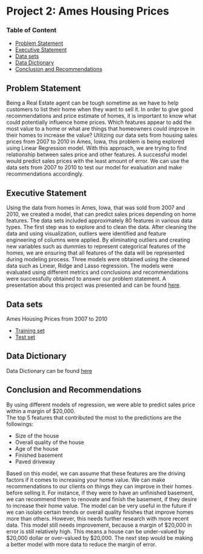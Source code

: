 # Project 2: Ames Housing Prices  

### Table of Content 

- [Problem Statement](#Problem-Statement)
- [Executive Statement](#Executive-Statement)
- [Data sets](#Data-sets)
- [Data Dictionary](#Data-Dictionary)
- [Conclusion and Recommendations](#Conclusion-and-Recommendations)

## Problem Statement 
Being a Real Estate agent can be tough sometime as we have to help customers to list their home when they want to sell it. In order to give good recommendations and price estimate of homes, it is important to know what could potentially influence home prices. Which features appear to add the most value to a home or what are things that homeowners could improve in their homes to increase the value? Utilizing our data sets from housing sales prices from 2007 to 2010 in Ames, Iowa, this problem is being explored using Linear Regression model. With this approach, we are trying to find relationship between sales price and other features. A successful model would predict sales prices with the least amount of error. We can use the data sets from 2007 to 2010 to test our model for evaluation and make recommendations accordingly. 

## Executive Statement
Using the data from homes in Ames, Iowa, that was sold from 2007 and 2010, we created a model, that can predict sales prices depending on home features. The data sets included approximately 80 features in various data types. The first step was to explore and to clean the data. After cleaning the data and using visualization, outliers were identified and feature engineering of columns were applied. By eliminating outliers and creating new variables such as dummies to represent categorical features of the homes, we are ensuring that all features of the data will be represented during modeling process. Three models were obtained using the cleaned data such as Linear, Ridge and Lasso regression. The models were evaluated using different metrics and conclusions and recommendations were successfully obtained to answer our problem statement. A presentation about this project was presented and can be found [here](./Presentation.pdf).

## Data sets
Ames Housing Prices from 2007 to 2010
- [Training set](./data/train.csv)
- [Test set](./data/test.csv)

## Data Dictionary 
Data Dictionary can be found [here](http://jse.amstat.org/v19n3/decock/DataDocumentation.txt)

## Conclusion and Recommendations
By using different models of regression, we were able to predict sales price within a margin of \$20,000.   
The top 5 features that contributed the most to the predictions are the followings: 
- Size of the house
- Overall quality of the house
- Age of the house
- Finished basement
- Paved driveway

Based on this model, we can assume that these features are the driving factors if it comes to increasing your home value. We can make recommendations to our clients on things they can improve in their homes before selling it. For instance, if they were to have an unfinished basement, we can recommend them to renovate and finish the basement, if they desire to increase their home value. The model can be very useful in the future if we can isolate certain trends or overall quality finishes that improve homes more than others. However, this needs further research with more recent data. This model still needs improvement, because a margin of \$20,000 in error is still relatively high. This means a house can be under-valued by \$20,000 dollar or over-valued by \$20,000. The next step would be making a better model with more data to reduce the margin of error.
